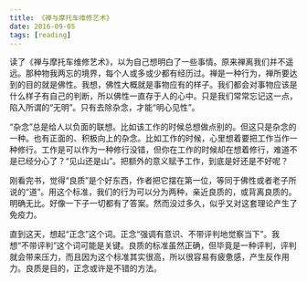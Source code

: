 ```yaml
---
title: 《禅与摩托车维修艺术》
date: 2016-09-05
tags: [reading]
---
```

读了《禅与摩托车维修艺术》，以为自己想明白了一些事情。原来禅离我们并不遥远。那种物我两忘的境界，每个人或多或少都有经历过。禅是一种行为，禅所要达到的目的就是佛性。我想，佛性大概就是事物应有的样子。我们都会对事物应该是什么样子有自己的判断，所以佛性一直存于人的心中。只是我们常常忘记这一点，陷入所谓的“无明”。只有去除杂念，才能“明心见性”。

“杂念”总是给人以负面的联想。比如该工作的时候总想做点别的。但这只是杂念的一种。也有正面的、积极向上的杂念。比如工作的时候，心里想着要把工作当作一种修行。工作是可以作为一种修行没错，但你在工作的时候却在想着修行，难道不是已经分心了？“见山还是山”。把额外的意义赋予工作，到底是好还是不好呢？

刚看完书，觉得“良质”是个好东西，作者把它摆在第一位，等同于佛性或者老子所说的“道”。用这个标准，我们的行为可以分为两种，亲近良质的，或背离良质的。明确无比。好像一下子一切都有了答案。然而没过多久，似乎又对这套理论产生了免疫力。

直到这天，想起“正念”这个词。正念“强调有意识、不带评判地觉察当下”。我想“不带评判”这个词可能是关键。良质的标准虽然正确，但毕竟是一种评判，评判就会带来压力，而且因为这个标准其实很高，所以很容易有疲惫感，产生反作用力。良质是目的，正念或许是不错的方法。

